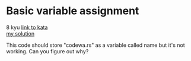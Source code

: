 # Basic variable assignment
8 kyu
[link to kata](https://www.codewars.com/kata/50ee6b0bdeab583673000025/train/javascript)
<br>
[my solution](./kata.js)

This code should store "codewa.rs" as a variable called name but it's not working. Can you figure out why?